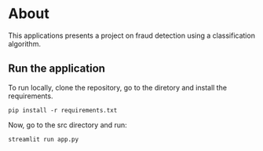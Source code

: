 # About
This applications presents a project on fraud detection using a classification algorithm.

## Run the application 

To run locally, clone the repository, go to the diretory and install the requirements.

```
pip install -r requirements.txt
```

Now, go to the src directory and run:

```
streamlit run app.py
```
